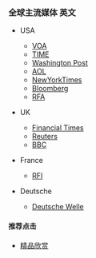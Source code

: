 ### 全球主流媒体 英文
- USA
  - [VOA](https://www.voanews.com)
  - [TIME](https://www.time.com)
  - [Washington Post](https://www.washingtonpost.com/)
  - [AOL](https://www.aol.com/news/)
  - [NewYorkTimes](https://www.nytimes.com/)
  - [Bloomberg](https://www.bloomberg.com/)
  - [RFA](https://www.rfa.org/english/)

- UK
  - [Financial Times](https://www.ft.com/)
  - [Reuters](https://mobile.reuters.com/)
  - [BBC](https://www.bbc.com/)


- France
  - [RFI](http://m.rfi.fr/)

- Deutsche
  - [Deutsche Welle](www.dw.com/en)


#### 推荐点击
- [精品欣赏](https://summer200.github.io/content/main)
